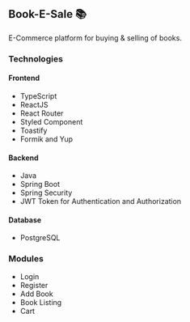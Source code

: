 ## Book-E-Sale :books:

E-Commerce platform for buying & selling of books.

### Technologies

#### Frontend
- TypeScript
- ReactJS
- React Router
- Styled Component
- Toastify
- Formik and Yup

#### Backend
- Java
- Spring Boot
- Spring Security
- JWT Token for Authentication and Authorization

#### Database
- PostgreSQL

### Modules
- Login
- Register
- Add Book
- Book Listing
- Cart
